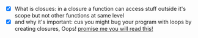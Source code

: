 - [x] What is closues: in a closure a function can access stuff outside it's scope but not other functions at same level
- [x] and why it's important: cus you might bug your program with loops by creating closures, Oops!
[promise me you will read this!](https://developer.mozilla.org/en-US/docs/Web/JavaScript/Closures)

